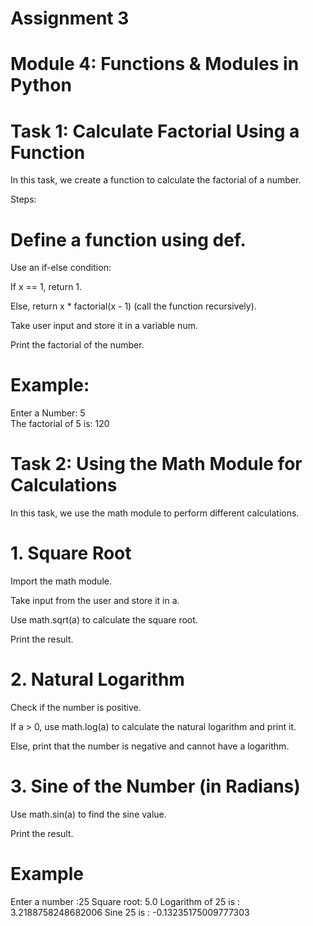 #  Assignment 3
# Module 4: Functions & Modules in Python
# Task 1: Calculate Factorial Using a Function

In this task, we create a function to calculate the factorial of a number.

Steps:

 # Define a function using def.

Use an if-else condition:

If x == 1, return 1.

Else, return x * factorial(x - 1) (call the function recursively).

Take user input and store it in a variable num.

Print the factorial of the number.

# Example:

Enter a Number: 5  
The factorial of 5 is: 120

# Task 2: Using the Math Module for Calculations

In this task, we use the math module to perform different calculations.

# 1. Square Root

Import the math module.

Take input from the user and store it in a.

Use math.sqrt(a) to calculate the square root.

Print the result.

# 2. Natural Logarithm

Check if the number is positive.

If a > 0, use math.log(a) to calculate the natural logarithm and print it.

Else, print that the number is negative and cannot have a logarithm.

# 3. Sine of the Number (in Radians)

Use math.sin(a) to find the sine value.

Print the result.

# Example 
Enter a number :25
Square root:  5.0
Logarithm of  25 is :  3.2188758248682006
Sine 25  is : -0.13235175009777303


